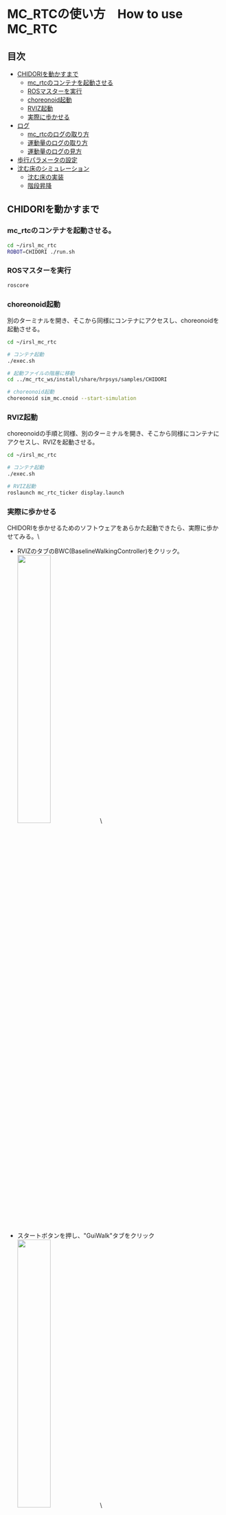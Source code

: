# MC_RTCの使い方　How to use MC_RTC

## 目次
- [CHIDORIを動かすまで](#chidoriを動かすまで)
  - [mc_rtcのコンテナを起動させる](#mc_rtcのコンテナを起動させる)
  - [ROSマスターを実行](#rosマスターを実行)
  - [choreonoid起動](#choreonoid起動)
  - [RVIZ起動](#rviz起動)
  - [実際に歩かせる](#実際に歩かせる)
- [ログ](#ログ)
  - [mc_rtcのログの取り方](#mc_rtcのログの取り方)
  - [運動量のログの取り方](#運動量のログの取り方)
  - [運動量のログの見方](#運動量のログの見方-編集中)
- [歩行パラメータの設定](#歩行パラメータの設定)
- [沈む床のシミュレーション](#沈む床のシミュレーション)
  - [沈む床の実装](#沈む床の実装)
  - [階段昇降](#階段昇降)
## CHIDORIを動かすまで
### mc_rtcのコンテナを起動させる。
```bash
cd ~/irsl_mc_rtc
ROBOT=CHIDORI ./run.sh
```
### ROSマスターを実行
```bash
roscore
```

### choreonoid起動
別のターミナルを開き、そこから同様にコンテナにアクセスし、choreonoidを起動させる。
```bash
cd ~/irsl_mc_rtc

# コンテナ起動
./exec.sh

# 起動ファイルの階層に移動
cd ../mc_rtc_ws/install/share/hrpsys/samples/CHIDORI

# choreonoid起動
choreonoid sim_mc.cnoid --start-simulation
```

### RVIZ起動
choreonoidの手順と同様、別のターミナルを開き、そこから同様にコンテナにアクセスし、RVIZを起動させる。
```bash
cd ~/irsl_mc_rtc

# コンテナ起動
./exec.sh

# RVIZ起動
roslaunch mc_rtc_ticker display.launch
```

### 実際に歩かせる
CHIDORIを歩かせるためのソフトウェアをあらかた起動できたら、実際に歩かせてみる。\
* RVIZのタブのBWC(BaselineWalkingController)をクリック。\
<img src="image_1.png" width="40%">\

* スタートボタンを押し、"GuiWalk"タブをクリック\
<img src="image_2.png" width="40%">\

* "StepWalking"ボタンをクリックし、歩行させたい方向のパラメータを入力後、"Start"ボタンをクリック。\
x軸方向に2m前進させるには画像のように入力すれば良い\
<img src="image_3.png" width="40%">\


## ログ
### mc_rtcのログの取り方
mc_rtcのログのとり方を示す。\
まずはログの取得に必要なフォルダをダウンロードする。今回は /userdir/~ に格納することにする。
> https://github.com/IRSL-tut/log_format
```
.
└── userdir/
    └── log_plotter
```
さらに今回ログを保存するフォルダを以下の階層に作成する。
```
.
└── userdir/
    ├── log_plotter
    └── chidori_LOG/
        ├── bins
        └── converted_bins
```
chidoriのシミュレーションを行うと~.binファイルが作成される。ファイルの出力先はmc_rtc.yamlで変更可能である。\
今回はchidori_LOG/binsに保存する。
```
.
└── root/
    └── .config/
        └── mc_rtc/
            └── mc_rtc.yaml
```
```yaml:mc_rtc.yaml
MainRobot: CHIDORI

Enabled: BaselineWalkingController
ControllerModulePaths: ["/bwc_ws/devel/.private/baseline_walking_controller/lib/mc_controller/"]
LogDirectory: /userdir/chidori_LOG/bins

Timestep: 0.002
```
次にbinファイルを読み取れるようにlog_converterを使ってコンバートする。この時にbinファイルのパスと、出力先を記入する。今回はchidori_LOG/converted_binsに出力する。
```bash
python3 /userdir/log_format/log_converter.py -f /userdir/chidori_LOG/bins/mc-control-BaselineWalkingController-latest.bin -d /userdir/chidori_LOG/converted_bins/
```
コンバートしたファイルを使用して、グラフを表示するには、以下のコマンドを入力する。
```bash
datalogger_plotter_with_pyqtgraph.py --start 000 --length 80000  --plot /userdir/log_format/config/mc_rtc_plot.yaml --layout /userdir/log_format/config/chidori_com_zmp_layout.yaml -f /userdir/chidori_LOG/converted_bins/mc-control-BaselineWalkingController-latest
```

### 運動量のログの取り方
運動量のログを取る際に必要なpythonファイルをダウンロードする。\
※現在githubにあがっていないため、以下にコードを示す。ログファイルの出力先は各自で記入し直すこと。ここでは"userdir/chidori_LOG/logs"ディレクトリに出力するようにする。
```
.
└── userdir/
    ├── log_plotter
    ├── chidori_LOG/
    │   ├── bins
    │   ├── converted_bins
    │   └── logs
    └── add_log.py
```


```python:add_log.py
#!/usr/bin/env python
# -*- coding: utf-8 -*-

from cnoid.Base import *
from cnoid.BodyPlugin import *
from datetime import datetime as dt

#現在時刻文字列取得
tdatetime = dt.now()
tstr = tdatetime.strftime('%Y%m%d-%H%M%S')

# WorldItem取得(名前決め打ちなのがスマートではない)
world = RootItem.instance.findItem('World')

# WorldLogFile生成
worldlog = WorldLogFileItem()
worldlog.setChecked(True)

# ログファイル出力
worldlog.setLogFile('/raw_log_data/cnoid-{}.log'.format(tstr))

worldlog.setRecordingFrameRate(0)

# Worldへ追加
world.addChildItem(worldlog)
```

ログを取る際は、choreonoid起動時に以下のように、add_log.pyも実行するようにする。
```
choreonoid sim_mc.cnoid --python /userdir/add_log.py --start-simulation
```

### 運動量のログの見方 ※編集中
今回はirsl_docker_irsl_systemを利用してログを確認する。まずはjupyterを起動し、
```
cd ~/irsl_docker_irsl_system
./run.sh jupyter --pull --mount "-v /home/irsl/irsl_mc_rtc:/irsl_mc_rtc"
```
http://localhost:8888 にアクセスする。
新規で作成する際は、オレンジ色のchoreonoidと書かれたボタンをクリックする。そこで以下のコードを実行する。
```python
prefix='mc-control-BaselineWalkingController-latest'
filedir='/irsl_mc_rtc/userdir/chidori_LOG/converted_bins'
model_path="/irsl_mc_rtc/userdir/CHIDORI/CHIDORI/model/CHIDORImain.wrl"

exec(open('/choreonoid_ws/install/share/irsl_choreonoid/sample/irsl_import.py').read())
exec(open('/irsl_mc_rtc/userdir/log_format/plot_using_model.py').read())

import traceback

try:
    setupRobot(modelFile=model_path)
except TypeError as e:
    print("TypeError encountered:")
    traceback.print_exc()

setupRobot(modelFile=model_path)
dumpLogFiles(prefix, directory=filedir, robot=robot_c)
exec(open('/irsl_mc_rtc/userdir/log_format/cnoid_log_parser.py').read())
```
そのあと、ターミナルで実行すれば出力される。
```
python3 datalogger_plotter_with_pyqtgraph.py --start 000 --length 80000 --plot ../../../log_format/config/mc_rtc_plot.yaml --layout /home/irsl/irsl_mc_rtc/userdir/log_format/config/chidori_com_zmp_layout.yaml -f /home/irsl/irsl_mc_rtc/userdir/chidori_LOG/converted_bins/
```


## 歩行パラメータの設定

ここでは、CHIDORIの歩行に関わるパラメータの変更方法を示す。\
まず、CHIDORIの歩行パラメータは"./mc_rtc_ws/install/lib/mc_controller/BaselineWalkingController/chidori.yaml"に格納されている。
中身は以下のようになっており、各々のパラメータを変更することで歩行の仕方をカスタマイズすることができる。
```yaml:chidori.yaml
CoMTask:
  activeJoints: [
  "Root",
  "LLEG_JOINT0", "LLEG_JOINT1", "LLEG_JOINT2", "LLEG_JOINT3", "LLEG_JOINT4", "LLEG_JOINT5", 
  "RLEG_JOINT0", "RLEG_JOINT1", "RLEG_JOINT2", "RLEG_JOINT3", "RLEG_JOINT4", "RLEG_JOINT5"]

BaseOrientationTask:
  frame: BODY

FootManager:
  footstepDuration: 0.9 # [sec]
  doubleSupportRatio: 0.15 # []
  impedanceGains:
    SingleSupport:
      spring:
        linear: [2250, 2250, 450] # Weaken Z-component spring to avoid a too fast recovery for mass errors

CentroidalManager:
  useActualStateForMpc: true
  enableZmpFeedback: false
  useTargetPoseForControlRobotAnchorFrame: true
  useActualComForWrenchDist: false
  # enableComZFeedback: false
  dcmGainP: 2.0 # It must be greater than 1 to be stable
  comZGainP: 20000.0
  zmpVelGain: 0.02
  refComZ: 0.7039 # [m]
  method: PreviewControlZmp
  horizonDuration: 2.0 # [sec]
  horizonDt: 0.002 # [sec]
  # method: IntrinsicallyStableMpc
  # horizonDuration: 2.0 # [sec]
  # horizonDt: 0.02 # [sec]
```
よく使う項目を２つあげる。

### footstepDuration
一歩にかかる時間
### doubleSupportRatio
一歩の中で両足が付いている時間の割合

## 沈む床のシミュレーション

ここでは、沈む床のシミュレーション環境を実装し、CHIDORIに階段昇降の動作を行わせる方法を示す。

### 沈む床の実装 (※編集中)
沈む床を実装するにあたって、データを以下からダウンロードする。
> https://github.com/IRSL-tut/cnoid_spring_customizer.git
※(途中)sim_mc_step.cnoidのダウンロード先を調べる

ダウンロードしたら、セットアップを行う。以下のコマンドを実行する。

```bash
cp sim_mc_step.cnoid /mc_rtc_ws/install/share/hrpsys/samples/CHIDORI

cd ~/cnoid_spring_customizer/build
make
make install

export SPRING_CUSTOMIZER_ROBOT=step_floor
export SPRING_CUSTOMIZER_CONF_FILE=/userdir/cnoid_spring_customizer/sample/SpringCustomizerSettings.yaml
```

実行する際は、以下のコマンドを実行する。
```bash
cd /mc_rtc_ws/install/share/hrpsys/samples/CHIDORI
choreonoid sim_mc_step.cnoid --python /userdir/add_log.py --start-simulation
```

### 階段昇降
沈む床を歩かせるとき、CHIDORIに階段を登る動作をさせるのが有効である。今回はCHIDORIに階段昇降を行えるようにする。
まずCHIDORIの階段昇降を行うためのパラメータを格納したファイル"BaselineWalkingController.yaml"を作成する。
```yaml:BaselineWalkingController.yaml
FootManager:
  footstepDuration: 1.2 # [sec]
  doubleSupportRatio: 0.2 # []

CentroidalManager:
  refComZ: 0.81 # [m]

transitions:
  - [BWC::Initial_, OK, BWC::ConfigWalk_, Auto]

states:
  BWC::Initial_:
    base: BWC::Initial
    configs:
      autoStartTime: 2.0

  BWC::ConfigWalk_:
    base: BWC::ConfigWalk
    configs:
      footstepList:
        # 1歩目: 左足を前に出す（歩幅を0.4メートルに設定）
        - foot: Left
          footMidpose:
            translation: [0.4, 0.0, 0.0] # x軸方向に0.4メートル
          startTime: 2.0
          swingTrajConfig:
            type: CubicSplineSimple
            withdrawOffset: [0, 0, 0.05]
            approachOffset: [0, 0, 0.02]
            swingOffset: [0, 0, 0.05]

        # 2歩目: 右足を前に出す（右足を垂直に下ろすように調整）
        - footMidpose:
            translation: [0.4, 0.0, 0.0] # 同じくx軸方向に0.4メートル
          swingTrajConfig:
            type: CubicSplineSimple
            withdrawOffset: [0, 0, 0.18] # 足を高く持ち上げる
            approachOffset: [0, 0, 0.02]
            swingOffset: [0, 0, 0.18] # 足を垂直に降ろす

        # 3歩目: 左足で段差を上る（x軸方向にさらに前進し、z軸方向の高さを下げる、歩幅を0.45に調整）
        - footMidpose:
            translation: [0.85, 0.0, 0.1] # x軸方向に0.85メートル進み、z軸方向に0.1メートル
          swingTrajConfig:
            type: CubicSplineSimple
            withdrawOffset: [0, 0, 0.08]
            approachOffset: [0, 0, 0.02]
            swingOffset: [0, 0, 0.08]

        # 4歩目: 右足を段差に揃える（右足を垂直に下ろすように調整）
        - footMidpose:
            translation: [0.85, 0.0, 0.095] # 右足も同じく段差に揃える
          swingTrajConfig:
            type: CubicSplineSimple
            withdrawOffset: [0, 0, 0.18] # 足を高く持ち上げる
            approachOffset: [0, 0, 0.02]
            swingOffset: [0, 0, 0.18] # 足を垂直に降ろす

        # 5歩目: 左足でさらに段差を上る（歩幅を0.45に調整）
        - footMidpose:
            translation: [1.30, 0.0, 0.1] # x軸方向に1.30メートル進み、z軸方向に0.1メートル
          swingTrajConfig:
            type: CubicSplineSimple
            withdrawOffset: [0, 0, 0.08]
            approachOffset: [0, 0, 0.02]
            swingOffset: [0, 0, 0.08]

        # 6歩目: 右足を段差に揃える（右足を垂直に下ろすように調整）
        - footMidpose:
            translation: [1.30, 0.0, 0.095] # 右足も同じく段差に揃える
          swingTrajConfig:
            type: CubicSplineSimple
            withdrawOffset: [0, 0, 0.18] # 足を高く持ち上げる
            approachOffset: [0, 0, 0.02]
            swingOffset: [0, 0, 0.18] # 足を垂直に降ろす

        # 7歩目: 左足でさらに段差を上る（歩幅を0.45に調整）
        - footMidpose:
            translation: [1.75, 0.0, 0.1] # 左足をさらに段差を上る (x軸方向に1.75メートル、z軸は0.1メートル)
          swingTrajConfig:
            type: CubicSplineSimple
            withdrawOffset: [0, 0, 0.08] # 左足も高めに持ち上げる
            approachOffset: [0, 0, 0.02]
            swingOffset: [0, 0, 0.08]

        # 8歩目: 右足を段差に揃える（右足を垂直に下ろすように調整）
        - footMidpose:
            translation: [1.75, 0.0, 0.095] # 右足も同じく段差に揃える
          swingTrajConfig:
            type: CubicSplineSimple
            withdrawOffset: [0, 0, 0.18] # 足を高く持ち上げる
            approachOffset: [0, 0, 0.02]
            swingOffset: [0, 0, 0.18] # 足を垂直に降ろす
```
今設定してあるパラメータは、今回実装した沈み込む床を歩くためのパラメータに設定してある。
作成できたら、以下の階層にコピーする。
```bash
cp ~/BaselineWalkingController.yaml /root/.config/mc_rtc/controllers/
```
これでchoreonoidを実行すればシミュレーションが始まる。
（注意）この階層にファイルをおいた場合、CHIDORIが階段昇降をデフォルトで行うようになる。このとき、RVIZで歩幅などは設定する必要はなく、自動でシミュレーションがスタートする。



